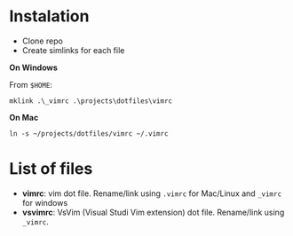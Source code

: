 # Instalation

- Clone repo
- Create simlinks for each file

**On Windows**

From `$HOME`:

`mklink .\_vimrc .\projects\dotfiles\vimrc`

**On Mac**

`ln -s ~/projects/dotfiles/vimrc ~/.vimrc`

# List of files 

- **vimrc**: vim dot file. Rename/link using `.vimrc` for Mac/Linux and `_vimrc` for windows
- **vsvimrc**: VsVim (Visual Studi Vim extension) dot file. Rename/link using `_vimrc`.
